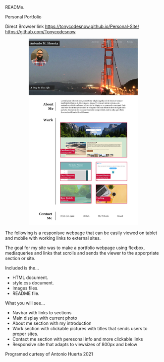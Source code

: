 READMe.

Personal Portfolio

Direct Browser link https://tonycodesnow.github.io/Personal-Site/
https://github.com/Tonycodesnow

<p align="center"><img src="./assets/images/FullSite.png" width="70%"></p>


The following is a responisve webpage that can be easily viewed on tablet and mobile with working links to external sites.

The goal for my site was to make a portfolio webpage using flexbox, mediaqueries and links that scrolls and sends the viewer to the apporpriate section or site.

Included is the...

* HTML document.
* style.css document.
* Images files.
* README file.

What you will see...

* Navbar with links to sections
* Main display with current photo
* About me section with my introduction
* Work section with clickable pictures with titles that sends users to proper sites.
* Contact me section with peresonal info and more clickable links
* Responsive site that adapts to viewsizes of 800px and below

Programed curtesy of Antonio Huerta 2021
